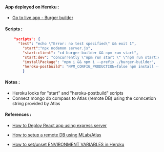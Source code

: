 #### App deployed on Heroku :
- [Go to live app - Burger builder](https://buildtheburger.herokuapp.com/)

#### Scripts :
```json
    "scripts": {
      "test": "echo \"Error: no test specified\" && exit 1",
        "start":"npx nodemon server.js", 
        "start:client": "cd burger-builder && npm run start",
        "start:dev": "concurrently \"npm run start \" \"npm run start:client\"",
        "installPackage": "npm i && npm i --prefix ./burger-builder",
        "heroku-postbuild": "NPM_CONFIG_PRODUCTION=false npm install --prefix burger-builder && npm run build --prefix burger-builder"
        }
  ```

#### Notes :

- Heroku looks for "start" and "heroku-postbuild" scripts
- Connect mongo db compass to Atlas (remote DB) using the conncetion string provided by Atlas 

#### References :
- [How to Deploy React app using express server](https://www.freecodecamp.org/news/how-to-deploy-a-react-app-with-an-express-server-on-heroku-32244fe5a250/)

- [How to setup a remote DB using MLab/Atlas ](https://www.youtube.com/watch?v=KKyag6t98g8)

- [How to set/unset ENVIRONMENT VARIABLES in Heroku](https://devcenter.heroku.com/articles/config-vars#managing-config-vars)

